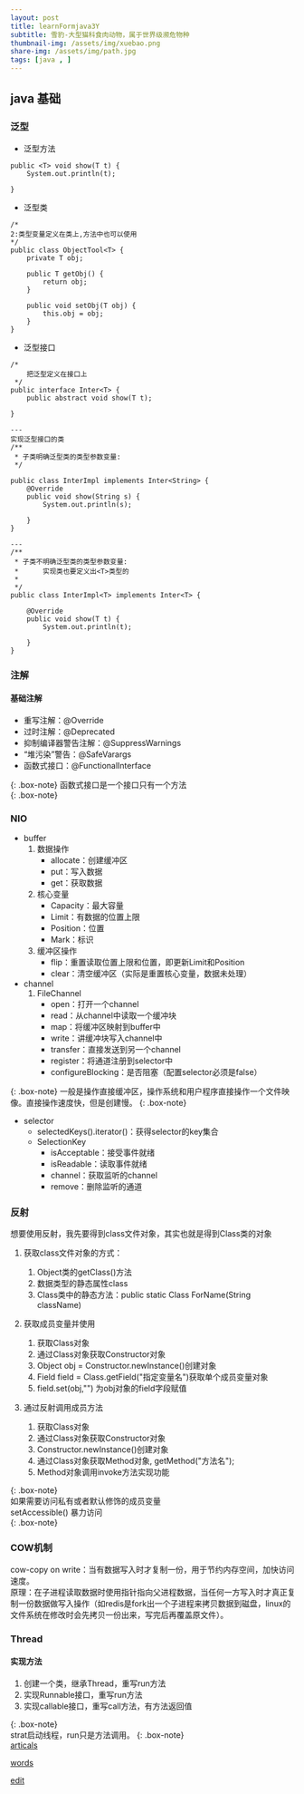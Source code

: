 ```yaml
---
layout: post
title: learnFormjava3Y
subtitle: 雪豹-大型猫科食肉动物，属于世界级濒危物种
thumbnail-img: /assets/img/xuebao.png
share-img: /assets/img/path.jpg
tags: [java , ]
---
```


## java 基础
### 泛型  

- 泛型方法  

```
public <T> void show(T t) {
    System.out.println(t);

}
```  
- 泛型类  

```
/*
2:类型变量定义在类上,方法中也可以使用
*/
public class ObjectTool<T> {
    private T obj;

    public T getObj() {
        return obj;
    }

    public void setObj(T obj) {
        this.obj = obj;
    }
}
```
- 泛型接口  

```
/*
    把泛型定义在接口上
 */
public interface Inter<T> {
    public abstract void show(T t);

}

---
实现泛型接口的类
/**
 * 子类明确泛型类的类型参数变量:
 */

public class InterImpl implements Inter<String> {
    @Override
    public void show(String s) {
        System.out.println(s);

    }
}

---
/**
 * 子类不明确泛型类的类型参数变量:
 *      实现类也要定义出<T>类型的
 *
 */
public class InterImpl<T> implements Inter<T> {

    @Override
    public void show(T t) {
        System.out.println(t);

    }
}
```


### 注解
#### 基础注解
- 重写注解：@Override
- 过时注解：@Deprecated 
- 抑制编译器警告注解：@SuppressWarnings
- “堆污染”警告：@SafeVarargs
- 函数式接口：@FunctionalInterface  


{: .box-note} 
函数式接口是一个接口只有一个方法  
{: .box-note} 

### NIO

- buffer
    1. 数据操作
        - allocate：创建缓冲区
        - put：写入数据
        - get：获取数据
    2. 核心变量
        - Capacity：最大容量
        - Limit：有数据的位置上限
        - Position：位置
        - Mark：标识
    3. 缓冲区操作
        - flip：重置读取位置上限和位置，即更新Limit和Position
        - clear：清空缓冲区（实际是重置核心变量，数据未处理）
- channel
    1. FileChannel
        - open：打开一个channel
        - read：从channel中读取一个缓冲块
        - map：将缓冲区映射到buffer中
        - write：讲缓冲块写入channel中
        - transfer：直接发送到另一个channel  
        - register：将通道注册到selector中
        - configureBlocking：是否阻塞（配置selector必须是false）  

{: .box-note} 
一般是操作直接缓冲区，操作系统和用户程序直接操作一个文件映像。直接操作速度快，但是创建慢。
{: .box-note} 
    
- selector
    - selectedKeys().iterator()：获得selector的key集合
    - SelectionKey
        - isAcceptable：接受事件就绪
        - isReadable：读取事件就绪
        - channel：获取监听的channel
        - remove：删除监听的通道

### 反射  

想要使用反射，我先要得到class文件对象，其实也就是得到Class类的对象

1. 获取class文件对象的方式：
    1. Object类的getClass()方法
    2. 数据类型的静态属性class
    3. Class类中的静态方法：public static Class ForName(String className)

2. 获取成员变量并使用
    1. 获取Class对象
    2. 通过Class对象获取Constructor对象
    3. Object obj = Constructor.newInstance()创建对象
    4. Field field = Class.getField("指定变量名")获取单个成员变量对象
    5. field.set(obj,"") 为obj对象的field字段赋值  

3. 通过反射调用成员方法
    1. 获取Class对象
    2. 通过Class对象获取Constructor对象
    3. Constructor.newInstance()创建对象
    4. 通过Class对象获取Method对象, getMethod("方法名");
    5. Method对象调用invoke方法实现功能    

{: .box-note}  
如果需要访问私有或者默认修饰的成员变量  
setAccessible() 暴力访问  
{: .box-note}  

### COW机制

cow-copy on write：当有数据写入时才复制一份，用于节约内存空间，加快访问速度。  
原理：在子进程读取数据时使用指针指向父进程数据，当任何一方写入时才真正复制一份数据做写入操作（如redis是fork出一个子进程来拷贝数据到磁盘，linux的文件系统在修改时会先拷贝一份出来，写完后再覆盖原文件）。

### Thread

#### 实现方法
1. 创建一个类，继承Thread，重写run方法
2. 实现Runnable接口，重写run方法
3. 实现callable接口，重写call方法，有方法返回值

{: .box-note}  
strat启动线程，run只是方法调用。
{: .box-note}  
[articals](https://github.com/ZhongFuCheng3y/athena)

[words](https://github.com/wurara/wurara.github.io/tree/master/assets/words)

[edit](https://github.com/wurara/wurara.github.io/edit/master/_posts/2023-01-30-learnFormjava3Y.md)
